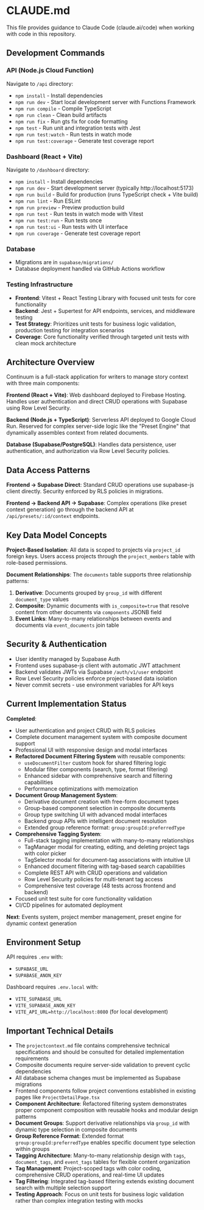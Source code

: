 # CLAUDE.md

This file provides guidance to Claude Code (claude.ai/code) when working with code in this repository.

## Development Commands

### API (Node.js Cloud Function)
Navigate to `/api` directory:
- `npm install` - Install dependencies
- `npm run dev` - Start local development server with Functions Framework
- `npm run compile` - Compile TypeScript
- `npm run clean` - Clean build artifacts
- `npm run fix` - Run gts fix for code formatting
- `npm test` - Run unit and integration tests with Jest
- `npm run test:watch` - Run tests in watch mode
- `npm run test:coverage` - Generate test coverage report

### Dashboard (React + Vite)
Navigate to `/dashboard` directory:
- `npm install` - Install dependencies  
- `npm run dev` - Start development server (typically http://localhost:5173)
- `npm run build` - Build for production (runs TypeScript check + Vite build)
- `npm run lint` - Run ESLint
- `npm run preview` - Preview production build
- `npm run test` - Run tests in watch mode with Vitest
- `npm run test:run` - Run tests once
- `npm run test:ui` - Run tests with UI interface
- `npm run coverage` - Generate test coverage report

### Database
- Migrations are in `supabase/migrations/`
- Database deployment handled via GitHub Actions workflow

### Testing Infrastructure
- **Frontend**: Vitest + React Testing Library with focused unit tests for core functionality
- **Backend**: Jest + Supertest for API endpoints, services, and middleware testing
- **Test Strategy**: Prioritizes unit tests for business logic validation, production testing for integration scenarios
- **Coverage**: Core functionality verified through targeted unit tests with clean mock architecture

## Architecture Overview

Continuum is a full-stack application for writers to manage story context with three main components:

**Frontend (React + Vite)**: Web dashboard deployed to Firebase Hosting. Handles user authentication and direct CRUD operations with Supabase using Row Level Security.

**Backend (Node.js + TypeScript)**: Serverless API deployed to Google Cloud Run. Reserved for complex server-side logic like the "Preset Engine" that dynamically assembles context from related documents.

**Database (Supabase/PostgreSQL)**: Handles data persistence, user authentication, and authorization via Row Level Security policies.

## Data Access Patterns

**Frontend → Supabase Direct**: Standard CRUD operations use supabase-js client directly. Security enforced by RLS policies in migrations.

**Frontend → Backend API → Supabase**: Complex operations (like preset context generation) go through the backend API at `/api/presets/:id/context` endpoints.

## Key Data Model Concepts

**Project-Based Isolation**: All data is scoped to projects via `project_id` foreign keys. Users access projects through the `project_members` table with role-based permissions.

**Document Relationships**: The `documents` table supports three relationship patterns:
1. **Derivative**: Documents grouped by `group_id` with different `document_type` values
2. **Composite**: Dynamic documents with `is_composite=true` that resolve content from other documents via `components` JSONB field
3. **Event Links**: Many-to-many relationships between events and documents via `event_documents` join table

## Security & Authentication

- User identity managed by Supabase Auth
- Frontend uses supabase-js client with automatic JWT attachment
- Backend validates JWTs via Supabase `/auth/v1/user` endpoint
- Row Level Security policies enforce project-based data isolation
- Never commit secrets - use environment variables for API keys

## Current Implementation Status

**Completed**: 
- User authentication and project CRUD with RLS policies
- Complete document management system with composite document support
- Professional UI with responsive design and modal interfaces
- **Refactored Document Filtering System** with reusable components:
  - `useDocumentFilter` custom hook for shared filtering logic
  - Modular filter components (search, type, format filtering)
  - Enhanced sidebar with comprehensive search and filtering capabilities
  - Performance optimizations with memoization
- **Document Group Management System**:
  - Derivative document creation with free-form document types
  - Group-based component selection in composite documents
  - Group type switching UI with advanced modal interfaces
  - Backend group APIs with intelligent document resolution
  - Extended group reference format: `group:groupId:preferredType`
- **Comprehensive Tagging System**:
  - Full-stack tagging implementation with many-to-many relationships
  - TagManager modal for creating, editing, and deleting project tags with color picker
  - TagSelector modal for document-tag associations with intuitive UI
  - Enhanced document filtering with tag-based search capabilities
  - Complete REST API with CRUD operations and validation
  - Row Level Security policies for multi-tenant tag access
  - Comprehensive test coverage (48 tests across frontend and backend)
- Focused unit test suite for core functionality validation
- CI/CD pipelines for automated deployment

**Next**: Events system, project member management, preset engine for dynamic context generation

## Environment Setup

API requires `.env` with:
- `SUPABASE_URL`
- `SUPABASE_ANON_KEY`

Dashboard requires `.env.local` with:
- `VITE_SUPABASE_URL` 
- `VITE_SUPABASE_ANON_KEY`
- `VITE_API_URL=http://localhost:8080` (for local development)

## Important Technical Details

- The `projectcontext.md` file contains comprehensive technical specifications and should be consulted for detailed implementation requirements
- Composite documents require server-side validation to prevent cyclic dependencies
- All database schema changes must be implemented as Supabase migrations
- Frontend components follow project conventions established in existing pages like `ProjectDetailPage.tsx`
- **Component Architecture**: Refactored filtering system demonstrates proper component composition with reusable hooks and modular design patterns
- **Document Groups**: Support derivative relationships via `group_id` with dynamic type selection in composite documents
- **Group Reference Format**: Extended format `group:groupId:preferredType` enables specific document type selection within groups
- **Tagging Architecture**: Many-to-many relationship design with `tags`, `document_tags`, and `event_tags` tables for flexible content organization
- **Tag Management**: Project-scoped tags with color coding, comprehensive CRUD operations, and real-time UI updates
- **Tag Filtering**: Integrated tag-based filtering extends existing document search with multiple selection support
- **Testing Approach**: Focus on unit tests for business logic validation rather than complex integration testing with mocks